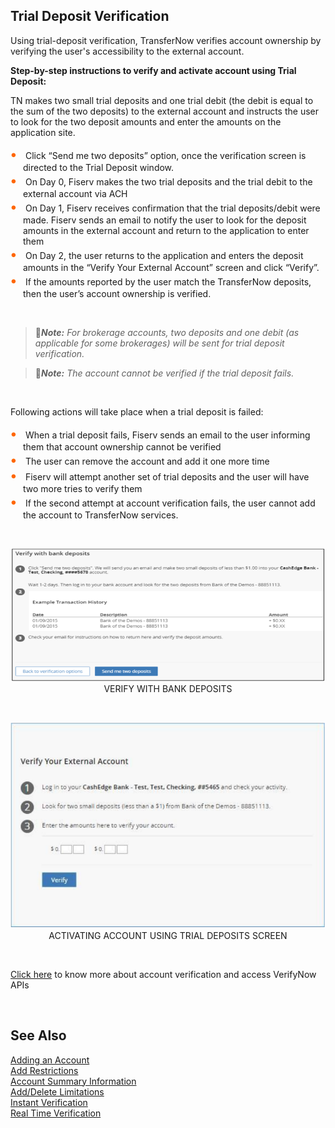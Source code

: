 ## Trial Deposit Verification

Using trial-deposit verification, TransferNow verifies account ownership by verifying the user's accessibility to the external account.

<style>
    .card-body ul {
        list-style: none;
        padding-left: 20px;
    }
    .card-body ul li::before {
        content: "\2022";
        font-size: 1.5em;
        color: #f60;
        display: inline-block;
        width: 1em;
        margin-left: -1em;
    }
</style> 

__Step-by-step instructions to verify and activate account using Trial Deposit:__

TN makes two small trial deposits and one trial debit (the debit is equal to the sum of the two deposits) to the external account and instructs the user to look for the two deposit amounts and enter the amounts on the application site.

<div class="card-body">
    <ul>
        <li>
        Click “Send me two deposits” option, once the verification screen is directed to the Trial Deposit window.
        </li>
        <li> 
        On Day 0, Fiserv makes the two trial deposits and the trial debit to the external account via ACH
        </li>
        <li> 
        On Day 1, Fiserv receives confirmation that the trial deposits/debit were made. Fiserv sends an email to notify the user to look for the deposit amounts in the external account and return to the application to enter them
        </li>
        <li>
        On Day 2, the user returns to the application and enters the deposit amounts in the “Verify Your External Account” screen and click “Verify”.
        </li>
        <li>
        If the amounts reported by the user match the TransferNow deposits, then the user’s account ownership is verified.
        </li>
    </ul>
</div>

 &nbsp;

<!-- theme: info -->

>:memo:_**Note:** For brokerage accounts, two deposits and one debit (as applicable for some brokerages) will be sent for trial deposit verification._<br/>

<!-- theme: info -->

>:memo:_**Note:** The account cannot be verified if the trial deposit fails._

 &nbsp;

Following actions will take place when a trial deposit is failed:
<div class="card-body">
    <ul>
        <li>
        When a trial deposit fails, Fiserv sends an email to the user informing them that account ownership cannot be verified
        </li>
        <li>
        The user can remove the account and add it one more time
        </li>
        <li>
        Fiserv will attempt another set of trial deposits and the user will have two more tries to verify them
        </li>
        <li>
        If the second attempt at account verification fails, the user cannot add the account to TransferNow services.
        </li>
    </ul>
</div>

&nbsp;
<center>

<img src="../../../assets/images/verifywithBankDeposits.png"> <br />
VERIFY WITH BANK DEPOSITS

</center>     

&nbsp;


<center>

![image](../../../assets/images/ActivatingAccTrailDepositsscreen.png) <br />
ACTIVATING ACCOUNT USING TRIAL DEPOSITS SCREEN

</center>

&nbsp;

[Click here](https://qa-developerstudio.fiserv.com/product/VerifyNow?branch=develop) to know more about account verification and access VerifyNow APIs

&nbsp;

## See Also
[Adding an Account](?path=docs/acc-to-acc-transfer/adding-Acc.md)<br/>
[Add Restrictions](?path=docs/acc-to-acc-transfer/Manage-Account/acc-restrictions.md)<br/>
[Account Summary Information](?path=docs/acc-to-acc-transfer/Manage-Account/acc-summary.md)<br/>
[Add/Delete Limitations](?path=docs/acc-to-acc-transfer/Manage-Account/add-del-limitations.md)<br/>
[Instant Verification](?path=docs/acc-to-acc-transfer/Account-Verify/Instant-Verify.md)<br/>
[Real Time Verification](?path=docs/acc-to-acc-transfer/Account-Verify/real-time.md)

